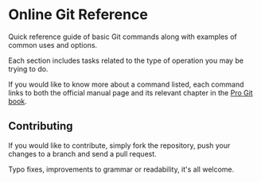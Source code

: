 # Online Git Reference

Quick reference guide of basic Git commands along with examples of
common uses and options.

Each section includes tasks related to the type of operation you
may be trying to do.

If you would like to know more about a command listed, each command
links to both the official manual page and its relevant chapter
in the [Pro Git book](https://git-scm.com/book).

## Contributing

If you would like to contribute, simply fork the repository, push
your changes to a branch and send a pull request.

Typo fixes, improvements to grammar or readability, it's all welcome.